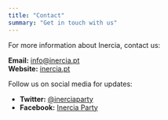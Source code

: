 ```yaml
---
title: "Contact"
summary: "Get in touch with us"
---
```


For more information about Inercia, contact us:

**Email:** info@inercia.pt  
**Website:** [inercia.pt](https://inercia.pt)

Follow us on social media for updates:
- **Twitter:** [@inerciaparty](https://twitter.com/inerciaparty)
- **Facebook:** [Inercia Party](https://www.facebook.com/inerciaparty)
